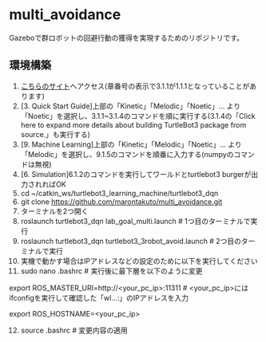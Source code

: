 # multi_avoidance

Gazeboで群ロボットの回避行動の獲得を実現するためのリポジトリです。


## 環境構築
1. [こちらのサイト](https://emanual.robotis.com/docs/en/platform/turtlebot3/quick-start/)へアクセス(章番号の表示で3.1.1が1.1.1となっていることがあります)
2. [3. Quick Start Guide]上部の「Kinetic」「Melodic」「Noetic」... より「Noetic」を選択し、3.1.1~3.1.4のコマンドを順に実行する(3.1.4の「Click here to expand more details about building TurtleBot3 package from source.」も実行する)
3. [9. Machine Learning]上部の「Kinetic」「Melodic」「Noetic」... より「Melodic」を選択し、9.1.5のコマンドを順番に入力する(numpyのコマンドは無視)
4. [6. Simulation]6.1.2のコマンドを実行してワールドとturtlebot3 burgerが出力されればOK
5. cd ~/catkin_ws/turtlebot3_learning_machine/turtlebot3_dqn
6. git clone https://github.com/marontakuto/multi_avoidance.git
7. ターミナルを2つ開く
8. roslaunch turtlebot3_dqn lab_goal_multi.launch # 1つ目のターミナルで実行
9. roslaunch turtlebot3_dqn turtlebot3_3robot_avoid.launch # 2つ目のターミナルで実行
10. 実機で動かす場合はIPアドレスなどの設定のために以下を実行してください
11. sudo nano .bashrc # 実行後に最下層を以下のように変更

export ROS_MASTER_URI=http://<your_pc_ip>:11311 # <your_pc_ip>にはifconfigを実行して確認した「wl...:」のIPアドレスを入力

export ROS_HOSTNAME=<your_pc_ip>

12. source .bashrc # 変更内容の適用
